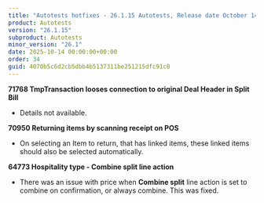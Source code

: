 ```yaml
---
title: "Autotests hotfixes - 26.1.15 Autotests, Release date October 14, 2025 - Hotfixes"
product: Autotests
version: "26.1.15"
subproduct: Autotests
minor_version: "26.1"
date: 2025-10-14 00:00:00+00:00
order: 34
guid: 4070b5c6d2cb5dbb4b5137311be251215dfc91c0
---
```


<strong>71768 TmpTransaction looses connection to original Deal Header in Split Bill</strong><ul><li>Details not available.</li></ul>
<strong>70950 Returning items by scanning receipt on POS</strong><ul><li>On selecting an Item to return, that has linked items, these linked items should also be selected automatically.</li></ul>
<strong>64773 Hospitality type - Combine split line action</strong><ul><li>There was an issue with price when <b>Combine split</b> line action is set to combine on confirmation, or always combine. This was fixed.</li></ul>
